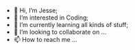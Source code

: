 - 👋 Hi, I’m Jesse;
- 👀 I’m interested in Coding;
- 🌱 I’m currently learning all kinds of stuff;
- 💞️ I’m looking to collaborate on ...
- 📫 How to reach me ...

<!---
Edujesseyang/Edujesseyang is a ✨ special ✨ repository because its `README.md` (this file) appears on your GitHub profile.
You can click the Preview link to take a look at your changes.
--->
